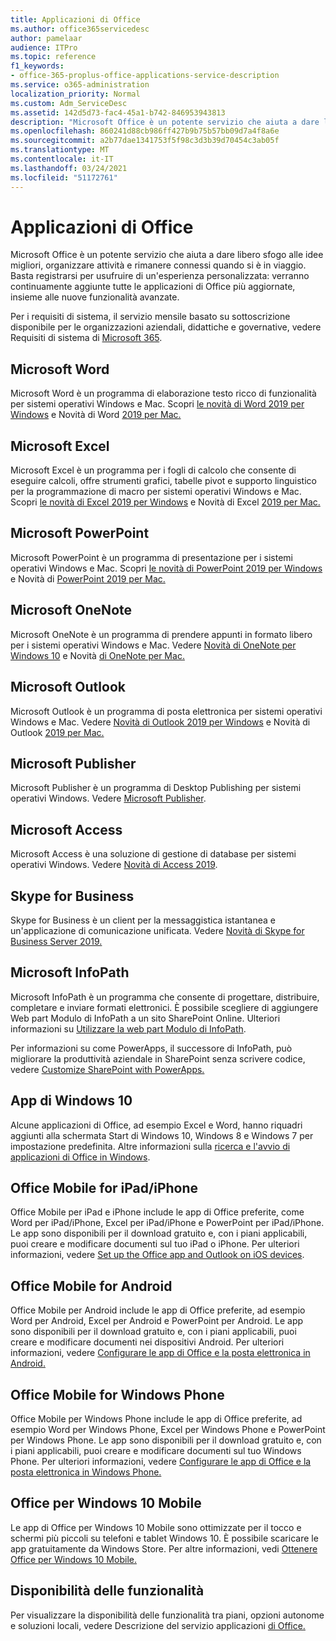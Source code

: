 ```yaml
---
title: Applicazioni di Office
ms.author: office365servicedesc
author: pamelaar
audience: ITPro
ms.topic: reference
f1_keywords:
- office-365-proplus-office-applications-service-description
ms.service: o365-administration
localization_priority: Normal
ms.custom: Adm_ServiceDesc
ms.assetid: 142d5d73-fac4-45a1-b742-846953943813
description: "Microsoft Office è un potente servizio che aiuta a dare libero sfogo alle idee migliori, organizzare attività e rimanere connessi quando si è in viaggio. Basta registrarsi per usufruire di un'esperienza personalizzata: verranno continuamente aggiunte tutte le applicazioni di Office più aggiornate, insieme alle nuove funzionalità avanzate."
ms.openlocfilehash: 860241d88cb986ff427b9b75b57bb09d7a4f8a6e
ms.sourcegitcommit: a2b77dae1341753f5f98c3d3b39d70454c3ab05f
ms.translationtype: MT
ms.contentlocale: it-IT
ms.lasthandoff: 03/24/2021
ms.locfileid: "51172761"
---
```

# <a name="office-applications"></a>Applicazioni di Office

Microsoft Office è un potente servizio che aiuta a dare libero sfogo alle idee migliori, organizzare attività e rimanere connessi quando si è in viaggio. Basta registrarsi per usufruire di un'esperienza personalizzata: verranno continuamente aggiunte tutte le applicazioni di Office più aggiornate, insieme alle nuove funzionalità avanzate.
  
Per i requisiti di sistema, il servizio mensile basato su sottoscrizione disponibile per le organizzazioni aziendali, didattiche e governative, vedere Requisiti di sistema di [Microsoft 365](https://products.office.com/office-system-requirements/#Office365forBEG).
  
## <a name="microsoft-word"></a>Microsoft Word

Microsoft Word è un programma di elaborazione testo ricco di funzionalità per sistemi operativi Windows e Mac. Scopri [le novità di Word 2019 per Windows](https://support.office.com/article/what-s-new-in-word-2019-for-windows-d3d31e5e-2bb8-4433-80bb-08279beef4b3) e Novità di Word [2019 per Mac.](https://support.office.com/article/what-s-new-in-word-2019-for-mac-247e0cd4-a758-4b42-a157-42eb8853aef5)
  
## <a name="microsoft-excel"></a>Microsoft Excel

Microsoft Excel è un programma per i fogli di calcolo che consente di eseguire calcoli, offre strumenti grafici, tabelle pivot e supporto linguistico per la programmazione di macro per sistemi operativi Windows e Mac. Scopri [le novità di Excel 2019 per Windows](https://support.office.com/article/what-s-new-in-excel-2019-for-windows-5a201203-1155-4055-82a5-82bf0994631f) e Novità di Excel [2019 per Mac.](https://support.office.com/article/what-s-new-in-excel-2019-for-mac-5ce129d3-9e5c-417f-9545-fb6f7b72674d)
  
## <a name="microsoft-powerpoint"></a>Microsoft PowerPoint

Microsoft PowerPoint è un programma di presentazione per i sistemi operativi Windows e Mac. Scopri [le novità di PowerPoint 2019 per Windows](https://support.office.com/article/what-s-new-in-powerpoint-2019-for-windows-8355a56a-f643-42d2-8454-784fa9b3d109) e Novità di [PowerPoint 2019 per Mac.](https://support.office.com/article/what-s-new-in-powerpoint-2019-for-mac-5038ba79-48c5-40f0-adff-11489e5d6fed)
  
## <a name="microsoft-onenote"></a>Microsoft OneNote

Microsoft OneNote è un programma di prendere appunti in formato libero per i sistemi operativi Windows e Mac. Vedere [Novità di OneNote per Windows 10](https://support.office.com/article/what-s-new-in-onenote-for-windows-10-1477d5de-f4fd-4943-b18a-ff17091161ea) e Novità [di OneNote per Mac.](https://support.office.com/article/see-what-s-new-in-onenote-for-mac-c82d3f15-252f-452a-89ba-e09fbe418829)
  
## <a name="microsoft-outlook"></a>Microsoft Outlook

Microsoft Outlook è un programma di posta elettronica per sistemi operativi Windows e Mac. Vedere [Novità di Outlook 2019 per Windows](https://support.office.com/article/what-s-new-in-outlook-2019-for-windows-0c64df36-0908-4ff6-a7fc-573a62800525) e Novità di Outlook [2019 per Mac.](https://support.office.com/article/what-s-new-in-outlook-2019-for-mac-05736033-f99e-4cb2-88aa-01e979b0736b)
  
## <a name="microsoft-publisher"></a>Microsoft Publisher

Microsoft Publisher è un programma di Desktop Publishing per sistemi operativi Windows. Vedere [Microsoft Publisher](https://products.office.com/publisher).
  
## <a name="microsoft-access"></a>Microsoft Access

Microsoft Access è una soluzione di gestione di database per sistemi operativi Windows. Vedere [Novità di Access 2019](https://support.office.com/article/what-s-new-in-access-2019-f52c5317-3494-4105-9c56-5a2abb8e0f87).
  
## <a name="skype-for-business"></a>Skype for Business

Skype for Business è un client per la messaggistica istantanea e un'applicazione di comunicazione unificata. Vedere [Novità di Skype for Business Server 2019.](/skypeforbusiness/whats-new)
  
## <a name="microsoft-infopath"></a>Microsoft InfoPath

Microsoft InfoPath è un programma che consente di progettare, distribuire, completare e inviare formati elettronici. È possibile scegliere di aggiungere Web part Modulo di InfoPath a un sito SharePoint Online. Ulteriori informazioni su [Utilizzare la web part Modulo di InfoPath](https://go.microsoft.com/fwlink/p/?LinkId=271687).

Per informazioni su come PowerApps, il successore di InfoPath, può migliorare la produttività aziendale in SharePoint senza scrivere codice, vedere [Customize SharePoint with PowerApps.](https://powerapps.microsoft.com/infopath/)
  
## <a name="windows-10-apps"></a>App di Windows 10

Alcune applicazioni di Office, ad esempio Excel e Word, hanno riquadri aggiunti alla schermata Start di Windows 10, Windows 8 e Windows 7 per impostazione predefinita. Altre informazioni sulla [ricerca e l'avvio di applicazioni di Office in Windows](https://support.microsoft.com/office/907ce545-6ae8-459b-8d9d-de6764a635d6).
  
## <a name="office-mobile-for-ipadiphone"></a>Office Mobile for iPad/iPhone

Office Mobile per iPad e iPhone include le app di Office preferite, come Word per iPad/iPhone, Excel per iPad/iPhone e PowerPoint per iPad/iPhone. Le app sono disponibili per il download gratuito e, con i piani applicabili, puoi creare e modificare documenti sul tuo iPad o iPhone. Per ulteriori informazioni, vedere [Set up the Office app and Outlook on iOS devices](https://support.microsoft.com/office/0402b37e-49c4-4419-a030-f34c2013041f).

## <a name="office-mobile-for-android"></a>Office Mobile for Android

Office Mobile per Android include le app di Office preferite, ad esempio Word per Android, Excel per Android e PowerPoint per Android. Le app sono disponibili per il download gratuito e, con i piani applicabili, puoi creare e modificare documenti nei dispositivi Android. Per ulteriori informazioni, vedere [Configurare le app di Office e la posta elettronica in Android.](https://support.office.com/article/6ef2ebf2-fc2d-474a-be4a-5a801365c87f)

## <a name="office-mobile-for-windows-phone"></a>Office Mobile for Windows Phone

Office Mobile per Windows Phone include le app di Office preferite, ad esempio Word per Windows Phone, Excel per Windows Phone e PowerPoint per Windows Phone. Le app sono disponibili per il download gratuito e, con i piani applicabili, puoi creare e modificare documenti sul tuo Windows Phone. Per ulteriori informazioni, vedere [Configurare le app di Office e la posta elettronica in Windows Phone.](https://support.office.com/article/9bccc8b8-a321-4d0d-a45e-6e06a3438e43)

## <a name="office-for-windows-10-mobile"></a>Office per Windows 10 Mobile

Le app di Office per Windows 10 Mobile sono ottimizzate per il tocco e schermi più piccoli su telefoni e tablet Windows 10. È possibile scaricare le app gratuitamente da Windows Store. Per altre informazioni, vedi [Ottenere Office per Windows 10 Mobile.](https://products.office.com/mobile/office-mobile-apps-for-windows)
  
## <a name="feature-availability"></a>Disponibilità delle funzionalità

Per visualizzare la disponibilità delle funzionalità tra piani, opzioni autonome e soluzioni locali, vedere Descrizione del servizio applicazioni [di Office.](office-applications-service-description.md)
